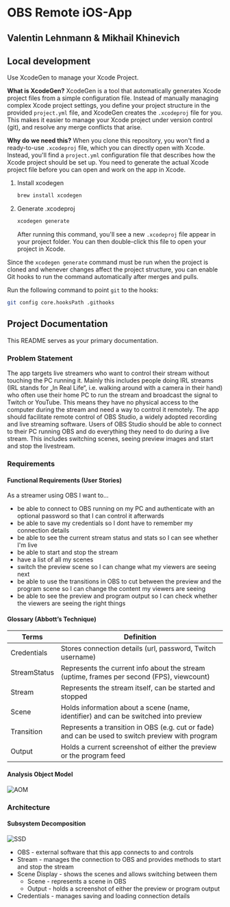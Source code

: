 # OBS Remote iOS-App

## Valentin Lehnmann & Mikhail Khinevich

## Local development
Use XcodeGen to manage your Xcode Project.

**What is XcodeGen?** XcodeGen is a tool that automatically generates Xcode project files from a simple configuration file. Instead of manually managing complex Xcode project settings, you define your project structure in the provided `project.yml` file, and XcodeGen creates the `.xcodeproj` file for you. This makes it easier to manage your Xcode project under version control (git), and resolve any merge conflicts that arise.

**Why do we need this?** When you clone this repository, you won't find a ready-to-use `.xcodeproj` file, which you can directly open with Xcode. Instead, you'll find a `project.yml` configuration file that describes how the Xcode project should be set up. You need to generate the actual Xcode project file before you can open and work on the app in Xcode.

1. Install xcodegen
    ```bash
    brew install xcodegen
    ```
2. Generate .xcodeproj
    ```bash
    xcodegen generate
    ```
    
    After running this command, you'll see a new `.xcodeproj` file appear in your project folder. You can then double-click this file to open your project in Xcode.

Since the `xcodegen generate` command must be run when the project is cloned and whenever changes affect the project structure, you can enable Git hooks to run the command automatically after merges and pulls.

Run the following command to point `git` to the hooks:
```bash
git config core.hooksPath .githooks
```

## Project Documentation

This README serves as your primary documentation. 

### Problem Statement

The app targets live streamers who want to control their stream without touching the PC running it. Mainly this includes people doing IRL streams (IRL stands for „In Real Life“, i.e. walking around with a camera in their hand) who often use their home PC to run the stream and broadcast the signal to Twitch or YouTube. This means they have no physical access to the computer during the stream and need a way to control it remotely.
The app should facilitate remote control of OBS Studio, a widely adopted recording and live streaming software. Users of OBS Studio should be able to connect to their PC running OBS and do everything they need to do during a live stream. This includes switching scenes, seeing preview images and start and stop the livestream.

### Requirements

#### Functional Requirements (User Stories)

As a streamer using OBS I want to…
- be able to connect to OBS running on my PC and authenticate with an optional password so that I can control it afterwards
- be able to save my credentials so I dont have to remember my connection details
- be able to see the current stream status and stats so I can see whether I'm live
- be able to start and stop the stream
- have a list of all my scenes
- switch the preview scene so I can change what my viewers are seeing next
- be able to use the transitions in OBS to cut between the preview and the program scene so I can change the content my viewers are seeing
- be able to see the preview and program output so I can check whether the viewers are seeing the right things

#### Glossary (Abbott’s Technique)

| Terms    | Definition      |
| ------------- | ------------- |
| Credentials | Stores connection details (url, password, Twitch username) |
| StreamStatus | Represents the current info about the stream (uptime, frames per second (FPS), viewcount) |
| Stream | Represents the stream itself, can be started and stopped |
| Scene | Holds information about a scene (name, identifier) and can be switched into preview |
| Transition | Represents a transition in OBS (e.g. cut or fade) and can be used to switch preview with program |
| Output | Holds a current screenshot of either the preview or the program feed |

#### Analysis Object Model

![AOM](/assets/aom.png)

### Architecture

#### Subsystem Decomposition

![SSD](/assets/ssd.png)

- OBS - external software that this app connects to and controls
- Stream - manages the connection to OBS and provides methods to start and stop the stream
- Scene Display - shows the scenes and allows switching between them
    - Scene - represents a scene in OBS
    - Output - holds a screenshot of either the preview or program output
- Credentials - manages saving and loading connection details
